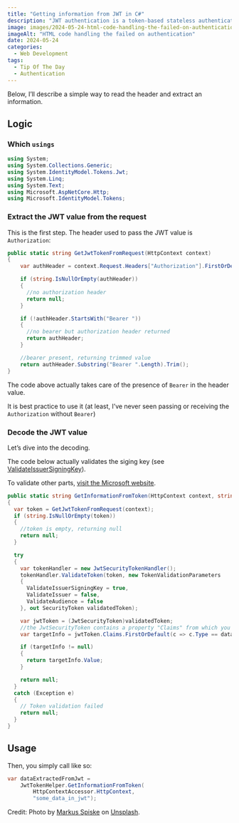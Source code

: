 ```yaml
---
title: "Getting information from JWT in C#"
description: "JWT authentication is a token-based stateless authentication mechanism. It is popularly used as a client-side-based stateless session and it is typically encoded & signed. But how do you decode it? Let’s look at this."
image: images/2024-05-24-html-code-handling-the-failed-on-authentication.jpg
imageAlt: "HTML code handling the failed on authentication"
date: 2024-05-24
categories:
  - Web Development
tags:
  - Tip Of The Day
  - Authentication
---
```


Below, I’ll describe a simple way to read the header and extract an information.

## Logic

### Which `usings`

```csharp
using System;
using System.Collections.Generic;
using System.IdentityModel.Tokens.Jwt;
using System.Linq;
using System.Text;
using Microsoft.AspNetCore.Http;
using Microsoft.IdentityModel.Tokens;
```

### Extract the JWT value from the request

This is the first step. The header used to pass the JWT value is `Authorization`:

```csharp
public static string GetJwtTokenFromRequest(HttpContext context)
{
    var authHeader = context.Request.Headers["Authorization"].FirstOrDefault();

    if (string.IsNullOrEmpty(authHeader))
    {
      //no authorization header
      return null;
    }

    if (!authHeader.StartsWith("Bearer "))
    {
      //no bearer but authorization header returned
      return authHeader;
    }

    //bearer present, returning trimmed value
    return authHeader.Substring("Bearer ".Length).Trim();
}
```

The code above actually takes care of the presence of `Bearer` in the header value.

It is best practice to use it (at least, I’ve never seen passing or receiving the `Authorization` without `Bearer`)

### Decode the JWT value

Let’s dive into the decoding.

The code below actually validates the siging key (see [ValidateIssuerSigningKey](https://learn.microsoft.com/en-us/dotnet/api/microsoft.identitymodel.tokens.tokenvalidationparameters.validateissuersigningkey?view=msal-web-dotnet-latest#microsoft-identitymodel-tokens-tokenvalidationparameters-validateissuersigningkey)).

To validate other parts, [visit the Microsoft website](https://learn.microsoft.com/en-us/dotnet/api/microsoft.identitymodel.tokens.tokenvalidationparameters?view=msal-web-dotnet-latest).

```csharp
public static string GetInformationFromToken(HttpContext context, string dataProp)
{
  var token = GetJwtTokenFromRequest(context);
  if (string.IsNullOrEmpty(token))
  {
    //token is empty, returning null
    return null;
  }

  try
  {
    var tokenHandler = new JwtSecurityTokenHandler();
    tokenHandler.ValidateToken(token, new TokenValidationParameters
    {
      ValidateIssuerSigningKey = true,
      ValidateIssuer = false,
      ValidateAudience = false
    }, out SecurityToken validatedToken);

    var jwtToken = (JwtSecurityToken)validatedToken;
    //the JwtSecurityToken contains a property "Claims" from which you extract a data property that you want to read
    var targetInfo = jwtToken.Claims.FirstOrDefault(c => c.Type == dataProp);

    if (targetInfo != null)
    {
      return targetInfo.Value;
    }

    return null;
  }
  catch (Exception e)
  {
    // Token validation failed
    return null;
  }
}
```

## Usage

Then, you simply call like so:

```csharp
var dataExtractedFromJwt =
    JwtTokenHelper.GetInformationFromToken(
        HttpContextAccessor.HttpContext,
        "some_data_in_jwt");
```

Credit: Photo by [Markus Spiske](https://unsplash.com/@markusspiske?utm_content=creditCopyText&utm_medium=referral&utm_source=unsplash) on [Unsplash](https://unsplash.com/photos/text-6pflEeSzGUo?utm_content=creditCopyText&utm_medium=referral&utm_source=unsplash).
